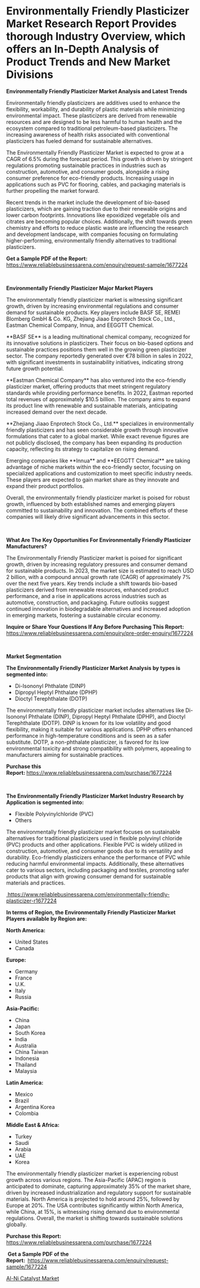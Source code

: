 <p><h1>Environmentally Friendly Plasticizer Market Research Report Provides thorough Industry Overview, which offers an In-Depth Analysis of Product Trends and New Market Divisions</h1></p><p><strong>Environmentally Friendly Plasticizer Market Analysis and Latest Trends</strong></p>
<p><p>Environmentally friendly plasticizers are additives used to enhance the flexibility, workability, and durability of plastic materials while minimizing environmental impact. These plasticizers are derived from renewable resources and are designed to be less harmful to human health and the ecosystem compared to traditional petroleum-based plasticizers. The increasing awareness of health risks associated with conventional plasticizers has fueled demand for sustainable alternatives.</p><p>The Environmentally Friendly Plasticizer Market is expected to grow at a CAGR of 6.5% during the forecast period. This growth is driven by stringent regulations promoting sustainable practices in industries such as construction, automotive, and consumer goods, alongside a rising consumer preference for eco-friendly products. Increasing usage in applications such as PVC for flooring, cables, and packaging materials is further propelling the market forward.</p><p>Recent trends in the market include the development of bio-based plasticizers, which are gaining traction due to their renewable origins and lower carbon footprints. Innovations like epoxidized vegetable oils and citrates are becoming popular choices. Additionally, the shift towards green chemistry and efforts to reduce plastic waste are influencing the research and development landscape, with companies focusing on formulating higher-performing, environmentally friendly alternatives to traditional plasticizers.</p></p>
<p><strong>Get a Sample PDF of the Report:&nbsp;</strong> <a href="https://www.reliablebusinessarena.com/enquiry/request-sample/1677224?utm_campaign=2994&utm_medium=2&utm_source=Github&utm_content=ia&utm_term=24032025&utm_id=environmentally-friendly-plasticizer">https://www.reliablebusinessarena.com/enquiry/request-sample/1677224</a></p>
<p>&nbsp;</p>
<p><strong>Environmentally Friendly Plasticizer Major Market Players</strong></p>
<p><p>The environmentally friendly plasticizer market is witnessing significant growth, driven by increasing environmental regulations and consumer demand for sustainable products. Key players include BASF SE, REMEI Blomberg GmbH & Co. KG, Zhejiang Jiaao Enprotech Stock Co., Ltd., Eastman Chemical Company, Innua, and EEGGTT Chemical.</p><p>**BASF SE** is a leading multinational chemical company, recognized for its innovative solutions in plasticizers. Their focus on bio-based options and sustainable practices positions them well in the growing green plasticizer sector. The company reportedly generated over €78 billion in sales in 2022, with significant investments in sustainability initiatives, indicating strong future growth potential.</p><p>**Eastman Chemical Company** has also ventured into the eco-friendly plasticizer market, offering products that meet stringent regulatory standards while providing performance benefits. In 2022, Eastman reported total revenues of approximately $10.5 billion. The company aims to expand its product line with renewable and sustainable materials, anticipating increased demand over the next decade.</p><p>**Zhejiang Jiaao Enprotech Stock Co., Ltd.** specializes in environmentally friendly plasticizers and has seen considerable growth through innovative formulations that cater to a global market. While exact revenue figures are not publicly disclosed, the company has been expanding its production capacity, reflecting its strategy to capitalize on rising demand.</p><p>Emerging companies like **Innua** and **EEGGTT Chemical** are taking advantage of niche markets within the eco-friendly sector, focusing on specialized applications and customization to meet specific industry needs. These players are expected to gain market share as they innovate and expand their product portfolios.</p><p>Overall, the environmentally friendly plasticizer market is poised for robust growth, influenced by both established names and emerging players committed to sustainability and innovation. The combined efforts of these companies will likely drive significant advancements in this sector.</p></p>
<p>&nbsp;</p>
<p><strong>What Are The Key Opportunities For Environmentally Friendly Plasticizer Manufacturers?</strong></p>
<p><p>The Environmentally Friendly Plasticizer market is poised for significant growth, driven by increasing regulatory pressures and consumer demand for sustainable products. In 2023, the market size is estimated to reach USD 2 billion, with a compound annual growth rate (CAGR) of approximately 7% over the next five years. Key trends include a shift towards bio-based plasticizers derived from renewable resources, enhanced product performance, and a rise in applications across industries such as automotive, construction, and packaging. Future outlooks suggest continued innovation in biodegradable alternatives and increased adoption in emerging markets, fostering a sustainable circular economy.</p></p>
<p><strong>Inquire or Share Your Questions If Any Before Purchasing This Report:</strong> <a href="https://www.reliablebusinessarena.com/enquiry/pre-order-enquiry/1677224?utm_campaign=2994&utm_medium=2&utm_source=Github&utm_content=ia&utm_term=24032025&utm_id=environmentally-friendly-plasticizer">https://www.reliablebusinessarena.com/enquiry/pre-order-enquiry/1677224</a></p>
<p>&nbsp;</p>
<p><strong>Market Segmentation</strong></p>
<p><strong>The Environmentally Friendly Plasticizer Market Analysis by types is segmented into:</strong></p>
<p><ul><li>Di-Isononyl Phthalate (DINP)</li><li>Dipropyl Heptyl Phthalate (DPHP)</li><li>Dioctyl Terephthalate (DOTP)</li></ul></p>
<p><p>The environmentally friendly plasticizer market includes alternatives like Di-Isononyl Phthalate (DINP), Dipropyl Heptyl Phthalate (DPHP), and Dioctyl Terephthalate (DOTP). DINP is known for its low volatility and good flexibility, making it suitable for various applications. DPHP offers enhanced performance in high-temperature conditions and is seen as a safer substitute. DOTP, a non-phthalate plasticizer, is favored for its low environmental toxicity and strong compatibility with polymers, appealing to manufacturers aiming for sustainable practices.</p></p>
<p><strong>Purchase this Report:&nbsp;</strong><a href="https://www.reliablebusinessarena.com/purchase/1677224?utm_campaign=2994&utm_medium=2&utm_source=Github&utm_content=ia&utm_term=24032025&utm_id=environmentally-friendly-plasticizer">https://www.reliablebusinessarena.com/purchase/1677224</a></p>
<p>&nbsp;</p>
<p><strong>The Environmentally Friendly Plasticizer Market Industry Research by Application is segmented into:</strong></p>
<p><ul><li>Flexible Polyvinylchloride (PVC)</li><li>Others</li></ul></p>
<p><p>The environmentally friendly plasticizer market focuses on sustainable alternatives for traditional plasticizers used in flexible polyvinyl chloride (PVC) products and other applications. Flexible PVC is widely utilized in construction, automotive, and consumer goods due to its versatility and durability. Eco-friendly plasticizers enhance the performance of PVC while reducing harmful environmental impacts. Additionally, these alternatives cater to various sectors, including packaging and textiles, promoting safer products that align with growing consumer demand for sustainable materials and practices.</p></p>
<p><a href="https://www.reliablebusinessarena.com/environmentally-friendly-plasticizer-r1677224?utm_campaign=2994&utm_medium=2&utm_source=Github&utm_content=ia&utm_term=24032025&utm_id=environmentally-friendly-plasticizer">&nbsp;https://www.reliablebusinessarena.com/environmentally-friendly-plasticizer-r1677224</a></p>
<p><strong>In terms of Region, the Environmentally Friendly Plasticizer Market Players available by Region are:</strong></p>
<p>
    <p> <strong> North America: </strong>
        <ul>
            <li>United States</li>
            <li>Canada</li>
        </ul>
        </p> 
    <p> <strong> Europe: </strong>
        <ul>
            <li>Germany</li>
            <li>France</li>
            <li>U.K.</li>
            <li>Italy</li>
            <li>Russia</li>
        </ul>
        </p> 
    <p> <strong> Asia-Pacific: </strong>
        <ul>
            <li>China</li>
            <li>Japan</li>
            <li>South Korea</li>
            <li>India</li>
            <li>Australia</li>
            <li>China Taiwan</li>
            <li>Indonesia</li>
            <li>Thailand</li>
            <li>Malaysia</li>
        </ul>
        </p> 
    <p> <strong> Latin America: </strong>
        <ul>
            <li>Mexico</li>
            <li>Brazil</li>
            <li>Argentina Korea</li>
            <li>Colombia</li>
        </ul>
        </p> 
    <p> <strong> Middle East & Africa: </strong>
        <ul>
            <li>Turkey</li>
            <li>Saudi</li>
            <li>Arabia</li>
            <li>UAE</li>
            <li>Korea</li>
        </ul>
    </p>
    </p>
<p><p>The environmentally friendly plasticizer market is experiencing robust growth across various regions. The Asia-Pacific (APAC) region is anticipated to dominate, capturing approximately 35% of the market share, driven by increased industrialization and regulatory support for sustainable materials. North America is projected to hold around 25%, followed by Europe at 20%. The USA contributes significantly within North America, while China, at 15%, is witnessing rising demand due to environmental regulations. Overall, the market is shifting towards sustainable solutions globally.</p></p>
<p><strong>Purchase this Report: </strong><a href="https://www.reliablebusinessarena.com/purchase/1677224?utm_campaign=2994&utm_medium=2&utm_source=Github&utm_content=ia&utm_term=24032025&utm_id=environmentally-friendly-plasticizer">https://www.reliablebusinessarena.com/purchase/1677224</a></p>
<p>&nbsp;<strong>Get a Sample PDF of the Report:&nbsp;&nbsp;</strong><a href="https://www.reliablebusinessarena.com/enquiry/request-sample/1677224?utm_campaign=2994&utm_medium=2&utm_source=Github&utm_content=ia&utm_term=24032025&utm_id=environmentally-friendly-plasticizer">https://www.reliablebusinessarena.com/enquiry/request-sample/1677224</a></p>
<p><strong></strong></p>
<p><p><a href="https://github.com/penecorodz74/Market-Research-Report-List-1/blob/main/al-ni-catalyst-market.md?utm_campaign=2994&utm_medium=2&utm_source=Github&utm_content=ia&utm_term=24032025&utm_id=environmentally-friendly-plasticizer">Al-Ni Catalyst Market</a></p></p>